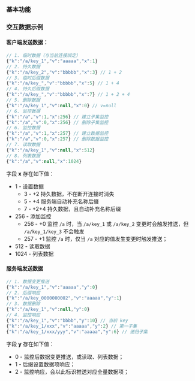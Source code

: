 ### 基本功能



### 交互数据示例

#### 客户端发送数据：

``` javascript
// 1. 临时数据（与当前连接绑定）
{"k":"/a/key_1","v":"aaaaa","x":1}
// 2. 持久数据
{"k":"/a/key_2","v":"bbbbb","x":3} // 1 + 2
// 3. 临时后缀数据
{"k":"/a/key_","v":"bbbbb","x":5} // 1 + 4
// 4. 持久后缀数据
{"k":"/a/key_","v":"bbbbb","x":7} // 1 + 2 + 4
// 5. 删除数据
{"k":"/a/key_1","v":null,"x":0} // v=null
// 6. 监控数据
{"k":"/a","v":1,"x":256} // 建立子集监控
{"k":"/a","v":0,"x":256} // 删除子集监控
// 6. 监控数据
{"k":"/a","v":1,"x":257} // 建立数据监控
{"k":"/a","v":0,"x":257} // 删除数据监控
// 7. 读取数据
{"k":"/a/key_1","v":null,"x":512}
// 8. 列表数据
{"k":"/a","v":null,"x":1024}
```

字段 **x** 存在如下值：
* 1 - 设置数据
	* 3 - +2 持久数据，不在断开连接时消失
	* 5 - +4 服务端自动补充名称后缀
	* 7 - +2+4 持久数据，且自动补充名称后缀
* 256 - 添加监控
	* 256 - +0 监控 `/a` 时，当 `/a/key_1` 或 `/a/key_2` 变更时会触发推送，但 `/a/key_1/key_3` 不会触发
	* 257 - +1 监控 `/a` 时，仅当 `/a` 对应的值发生变更时触发推送；
* 512 - 读取数据
* 1024 - 列表数据

#### 服务端发送数据

``` javascript
// 1. 数据变更推送
{"k":"/a/key_1","v":"aaaaa","y":0}
// 2. 后缀响应
{"k":"/a/key_0000000002","v":"aaaaa","y":1}
// 3. 数据删除
{"k":"/a/key_1","v":null,"y":0}
// 4. 监控响应
{"k":"/a/key_1","v":"bbbb","y":10} // 当前 key
{"k":"/a/key_1/xxx","v":"aaaaa","y":2} // 第一子集
{"k":"/a/key_1/xxx/yyy","v":"aaaaa","y":6} // 递归子集
```

字段 **y** 存在如下值：
* 0 - 监控后数据变更推送，或读取、列表数据；
* 1 - 后缀设置数据项响应；
* 2 - 监控响应，会以此标识推送对应全量数据项；
